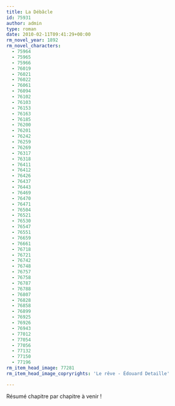 ```yaml
---
title: La Débâcle
id: 75931
author: admin
type: roman
date: 2010-02-11T09:41:29+00:00
rm_novel_year: 1892
rm_novel_characters:
  - 75964
  - 75965
  - 75966
  - 76019
  - 76021
  - 76022
  - 76061
  - 76094
  - 76102
  - 76103
  - 76153
  - 76163
  - 76185
  - 76200
  - 76201
  - 76242
  - 76259
  - 76269
  - 76317
  - 76318
  - 76411
  - 76412
  - 76426
  - 76437
  - 76443
  - 76469
  - 76470
  - 76471
  - 76504
  - 76521
  - 76530
  - 76547
  - 76551
  - 76659
  - 76661
  - 76718
  - 76721
  - 76742
  - 76748
  - 76757
  - 76758
  - 76787
  - 76788
  - 76807
  - 76828
  - 76858
  - 76899
  - 76925
  - 76926
  - 76943
  - 77012
  - 77054
  - 77056
  - 77132
  - 77150
  - 77196
rm_item_head_image: 77281
rm_item_head_image_copryrights: 'Le rêve - Édouard Detaille'

---
```

Résumé chapitre par chapitre à venir !